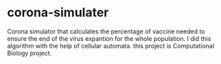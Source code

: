 # corona-simulater
Corona simulator that calculates the percentage of vaccine needed to ensure the end of the virus expantion for the whole population.
I did this algorithm with the help of cellular automata.
this project is Computational Biology project.
